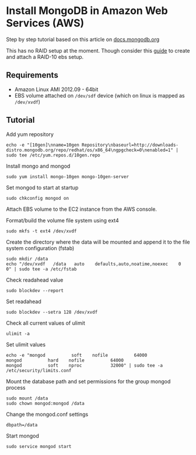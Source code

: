 Install MongoDB in Amazon Web Services (AWS)
======

Step by step tutorial based on this article on [docs.mongodb.org](http://docs.mongodb.org/manual/tutorial/install-mongodb-on-redhat-centos-or-fedora-linux/)

This has no RAID setup at the moment. Though consider this [guide](http://www.mongodb.org/display/DOCS/Amazon+EC2+Quickstart#AmazonEC2Quickstart-ConfigureStorage) to create and attach a RAID-10 ebs setup.

Requirements
-------

* Amazon Linux AMI 2012.09 - 64bit
* EBS volume attached on `/dev/sdf` device (which on linux is mapped as `/dev/xvdf`)

Tutorial
-------

Add yum repository

    echo -e "[10gen]\nname=10gen Repository\nbaseurl=http://downloads-distro.mongodb.org/repo/redhat/os/x86_64\ngpgcheck=0\nenabled=1" | sudo tee /etc/yum.repos.d/10gen.repo

Install mongo and mongod

    sudo yum install mongo-10gen mongo-10gen-server

Set mongod to start at startup

    sudo chkconfig mongod on

Attach EBS volume to the EC2 instance from the AWS console.

Format/build the volume file system using ext4

    sudo mkfs -t ext4 /dev/xvdf

Create the directory where the data will be mounted and append it to the file system configuration (fstab)

    sudo mkdir /data
    echo "/dev/xvdf   /data   auto    defaults,auto,noatime,noexec    0   0" | sudo tee -a /etc/fstab
    
Check readahead value

    sudo blockdev --report
    
Set readahead

    sudo blockdev --setra 128 /dev/xvdf
    
Check all current values of ulimit

	ulimit -a
	 
Set ulimit values

	echo -e "mongod          soft    nofile          64000
	mongod          hard    nofile          64000
	mongod          soft    nproc           32000" | sudo tee -a /etc/security/limits.conf

Mount the database path and set permissions for the group mongod process

    sudo mount /data
    sudo chown mongod:mongod /data

Change the mongod.conf settings

	dbpath=/data

Start mongod

    sudo service mongod start